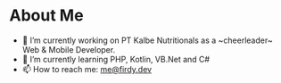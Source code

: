 # About Me

- 🔭 I’m currently working on PT Kalbe Nutritionals as a ~cheerleader~ Web & Mobile Developer.
- 🌱 I’m currently learning PHP, Kotlin, VB.Net and C#
- 📫 How to reach me: me@firdy.dev
